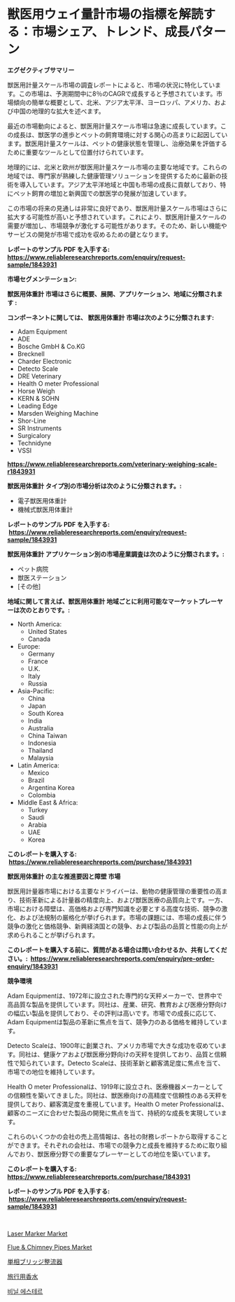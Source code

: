 <p><h1>獣医用ウェイ量計市場の指標を解読する：市場シェア、トレンド、成長パターン</h1></p><p><strong>エグゼクティブサマリー</strong></p>
<p><p>獣医用計量スケール市場の調査レポートによると、市場の状況に特化しています。この市場は、予測期間中に8％のCAGRで成長すると予想されています。市場傾向の簡単な概要として、北米、アジア太平洋、ヨーロッパ、アメリカ、および中国の地理的な拡大を述べます。</p><p>最近の市場動向によると、獣医用計量スケール市場は急速に成長しています。この成長は、獣医学の進歩とペットの飼育環境に対する関心の高まりに起因しています。獣医用計量スケールは、ペットの健康状態を管理し、治療効果を評価するために重要なツールとして位置付けられています。</p><p>地理的には、北米と欧州が獣医用計量スケール市場の主要な地域です。これらの地域では、専門家が熟練した健康管理ソリューションを提供するために最新の技術を導入しています。アジア太平洋地域と中国も市場の成長に貢献しており、特にペット飼育の増加と新興国での獣医学の発展が加速しています。</p><p>この市場の将来の見通しは非常に良好であり、獣医用計量スケール市場はさらに拡大する可能性が高いと予想されています。これにより、獣医用計量スケールの需要が増加し、市場競争が激化する可能性があります。そのため、新しい機能やサービスの開発が市場で成功を収めるための鍵となります。</p></p>
<p><strong>レポートのサンプル PDF を入手する: <a href="https://www.reliableresearchreports.com/enquiry/request-sample/1843931">https://www.reliableresearchreports.com/enquiry/request-sample/1843931</a></strong></p>
<p><strong>市場セグメンテーション:</strong></p>
<p><strong> 獣医用体重計 市場はさらに概要、展開、アプリケーション、地域に分類されます :</strong></p>
<p><strong>コンポーネントに関しては、 獣医用体重計 市場は次のように分類されます: &nbsp;</strong></p>
<p><ul><li>Adam Equipment</li><li>ADE</li><li>Bosche GmbH & Co.KG</li><li>Brecknell</li><li>Charder Electronic</li><li>Detecto Scale</li><li>DRE Veterinary</li><li>Health O meter Professional</li><li>Horse Weigh</li><li>KERN & SOHN</li><li>Leading Edge</li><li>Marsden Weighing Machine</li><li>Shor-Line</li><li>SR Instruments</li><li>Surgicalory</li><li>Technidyne</li><li>VSSI</li></ul></p>
<p><strong><a href="https://www.reliableresearchreports.com/veterinary-weighing-scale-r1843931">https://www.reliableresearchreports.com/veterinary-weighing-scale-r1843931</a></strong></p>
<p><strong> 獣医用体重計 タイプ別の市場分析は次のように分類されます。:</strong></p>
<p><ul><li>電子獣医用体重計</li><li>機械式獣医用体重計</li></ul></p>
<p><strong>レポートのサンプル PDF を入手する: &nbsp;<a href="https://www.reliableresearchreports.com/enquiry/request-sample/1843931">https://www.reliableresearchreports.com/enquiry/request-sample/1843931</a></strong></p>
<p><strong> 獣医用体重計 アプリケーション別の市場産業調査は次のように分類されます。:</strong></p>
<p><ul><li>ペット病院</li><li>獣医ステーション</li><li>[その他]</li></ul></p>
<p><strong>地域に関して言えば、獣医用体重計 地域ごとに利用可能なマーケットプレーヤーは次のとおりです。:</strong></p>
<p><ul>
    <li>
        North America:
        <ul>
            <li>United States</li>
            <li>Canada</li>
        </ul>
    </li>
    <li>
        Europe:
        <ul>
            <li>Germany</li>
            <li>France</li>
            <li>U.K.</li>
            <li>Italy</li>
            <li>Russia</li>
        </ul>
    </li>
    <li>
        Asia-Pacific:
        <ul>
            <li>China</li>
            <li>Japan</li>
            <li>South Korea</li>
            <li>India</li>
            <li>Australia</li>
            <li>China Taiwan</li>
            <li>Indonesia</li>
            <li>Thailand</li>
            <li>Malaysia</li>
        </ul>
    </li>
    <li>
        Latin America:
        <ul>
            <li>Mexico</li>
            <li>Brazil</li>
            <li>Argentina Korea</li>
            <li>Colombia</li>
        </ul>
    </li>
    <li>
        Middle East & Africa:
        <ul>
            <li>Turkey</li>
            <li>Saudi</li>
            <li>Arabia</li>
            <li>UAE</li>
            <li>Korea</li>
        </ul>
    </li>
    </ul></p>
<p><strong>このレポートを購入する: &nbsp;<a href="https://www.reliableresearchreports.com/purchase/1843931">https://www.reliableresearchreports.com/purchase/1843931</a></strong></p>
<p><strong>獣医用体重計 の主な推進要因と障壁 市場</strong></p>
<p><p>獣医用計量器市場における主要なドライバーは、動物の健康管理の重要性の高まり、技術革新による計量器の精度向上、および獣医医療の品質向上です。一方、市場における障壁は、高価格および専門知識を必要とする高度な技術、競争の激化、および法規制の厳格化が挙げられます。市場の課題には、市場の成長に伴う競争の激化と価格競争、新興経済国との競争、および製品の品質と性能の向上が求められることが挙げられます。</p></p>
<p><strong>このレポートを購入する前に、質問がある場合は問い合わせるか、共有してください。:&nbsp; <a href="https://www.reliableresearchreports.com/enquiry/pre-order-enquiry/1843931">https://www.reliableresearchreports.com/enquiry/pre-order-enquiry/1843931</a></strong></p>
<p><strong>競争環境</strong></p>
<p><p>Adam Equipmentは、1972年に設立された専門的な天秤メーカーで、世界中で高品質な製品を提供しています。同社は、産業、研究、教育および医療分野向けの幅広い製品を提供しており、その評判は高いです。市場での成長に応じて、Adam Equipmentは製品の革新に焦点を当て、競争力のある価格を維持しています。</p><p>Detecto Scaleは、1900年に創業され、アメリカ市場で大きな成功を収めています。同社は、健康ケアおよび獣医療分野向けの天秤を提供しており、品質と信頼性で知られています。Detecto Scaleは、技術革新と顧客満足度に焦点を当て、市場での地位を維持しています。</p><p>Health O meter Professionalは、1919年に設立され、医療機器メーカーとしての信頼性を築いてきました。同社は、獣医療向けの高精度で信頼性のある天秤を提供しており、顧客満足度を重視しています。Health O meter Professionalは、顧客のニーズに合わせた製品の開発に焦点を当て、持続的な成長を実現しています。</p><p>これらのいくつかの会社の売上高情報は、各社の財務レポートから取得することができます。それぞれの会社は、市場での競争力と成長を維持するために取り組んでおり、獣医療分野での重要なプレーヤーとしての地位を築いています。</p></p>
<p><strong>このレポートを購入する: &nbsp; <a href="https://www.reliableresearchreports.com/purchase/1843931">https://www.reliableresearchreports.com/purchase/1843931</a></strong></p>
<p><strong>レポートのサンプル PDF を入手する: &nbsp;<a href="https://www.reliableresearchreports.com/enquiry/request-sample/1843931">https://www.reliableresearchreports.com/enquiry/request-sample/1843931</a></strong><strong></strong></p>
<p>&nbsp;</p>
<p><p><a href="https://github.com/kathiaseamanalvaradovlprc2h/Market-Research-Report-List-2/blob/main/laser-marker-market.md">Laser Marker Market</a></p><p><a href="https://view.publitas.com/reportprime-1/flue-chimney-pipes-market-size-2024-2031-global-industrial-analysis-key-geographical-regions-market-share-top-key-players-product-types-and-forecast-research-report/">Flue & Chimney Pipes Market</a></p><p><a href="https://medium.com/@jasohung45456/%E5%8D%98%E7%9B%B8%E3%83%96%E3%83%AA%E3%83%83%E3%82%B8%E6%95%B4%E6%B5%81%E5%99%A8%E5%B8%82%E5%A0%B4-%E7%AB%B6%E4%BA%89%E5%88%86%E6%9E%90-%E5%B8%82%E5%A0%B4%E3%83%88%E3%83%AC%E3%83%B3%E3%83%89-%E3%81%8A%E3%82%88%E3%81%B32031%E5%B9%B4%E3%81%BE%E3%81%A7%E3%81%AE%E4%BA%88%E6%B8%AC-81706e11e362">単相ブリッジ整流器</a></p><p><a href="https://medium.com/@vanessa.grant665567/%E6%97%85%E8%A1%8C%E7%94%A8%E9%A6%99%E6%B0%B4%E5%B8%82%E5%A0%B4%E3%81%AE%E6%8C%87%E6%A8%99%E3%82%92%E8%A7%A3%E8%AA%AD%E3%81%99%E3%82%8B-%E5%B8%82%E5%A0%B4%E3%82%B7%E3%82%A7%E3%82%A2-%E3%83%88%E3%83%AC%E3%83%B3%E3%83%89-%E6%88%90%E9%95%B7%E3%83%91%E3%82%BF%E3%83%BC%E3%83%B3-4cf204a76c96">旅行用香水</a></p><p><a href="https://github.com/royErdmtyan906778/Market-Research-Report-List-1/blob/main/718963520754.md">비닐 에스테르</a></p></p>